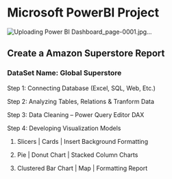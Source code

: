 # Microsoft PowerBI Project

![Uploading Power BI Dashboard_page-0001.jpg…]()

## Create a Amazon Superstore Report

### DataSet Name: Global Superstore

Step 1: Connecting Database (Excel, SQL, Web, Etc.)

Step 2: Analyzing Tables, Relations & Tranform Data 

Step 3: Data Cleaning – Power Query Editor DAX

Step 4: Developing Visualization Models

  1. Slicers | Cards | Insert Background Formatting

  2. Pie | Donut Chart | Stacked Column Charts

  3. Clustered Bar Chart | Map | Formatting Report
